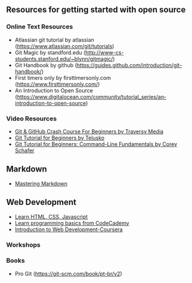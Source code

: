 ## Resources for getting started with open source 

### Online Text Resources
* Atlassian git tutorial by atlassian (https://www.atlassian.com/git/tutorials)
* Git Magic by standford.edu (http://www-cs-students.stanford.edu/~blynn/gitmagic/)
* Git Handbook by github (https://guides.github.com/introduction/git-handbook/)
* First timers only by firsttimersonly.com (https://www.firsttimersonly.com/)
* An Introduction to Open Source (https://www.digitalocean.com/community/tutorial_series/an-introduction-to-open-source)

### Video Resources
* [Git & GitHub Crash Course For Beginners by Traversy Media](https://www.youtube.com/watch?v=SWYqp7iY_Tc)
* [Git Tutorial for Beginners by Telusko](https://www.youtube.com/watch?v=WbwIoQYP6no)
* [Git Tutorial for Beginners: Command-Line Fundamentals by  Corey Schafer](https://www.youtube.com/watch?v=HVsySz-h9r4)

## Markdown

* [Mastering Markdown](https://guides.github.com/features/mastering-markdown/)

## Web Development

* [Learn HTML, CSS, Javascript](https://www.freecodecamp.org)
* [Learn programming basics from CodeCademy](https://www.codecademy.com)
* [Introduction to Web Development-Coursera](https://www.coursera.org/learn/web-development)

### Workshops 


### Books
* Pro Git (https://git-scm.com/book/pt-br/v2)
